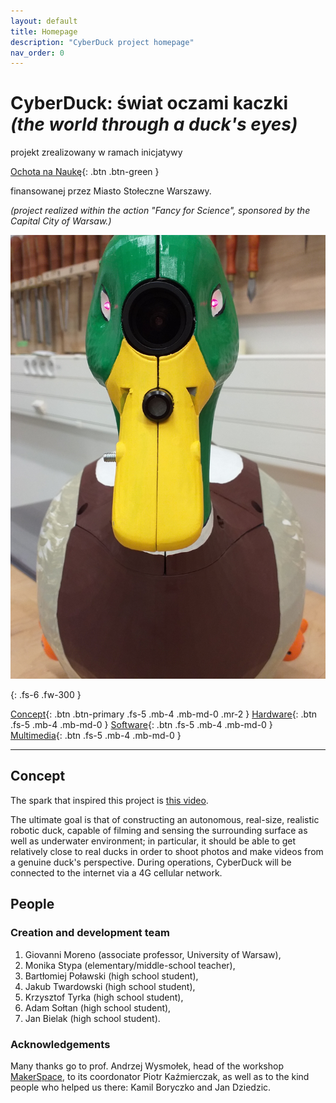 ```yaml
---
layout: default
title: Homepage
description: "CyberDuck project homepage"
nav_order: 0
---
```


# CyberDuck: świat oczami kaczki *(the world through a duck's eyes)*

projekt zrealizowany w ramach inicjatywy

[Ochota na Naukę](http://ochota.fuw.edu.pl/){: .btn .btn-green }

finansowanej przez Miasto Stołeczne Warszawy.

*(project realized within the action "Fancy for Science", sponsored by the Capital City of Warsaw.)*

![CyberDuck at MakerSpace](/CyberDuck.jpg)




{: .fs-6 .fw-300 }

[Concept](#people){: .btn .btn-primary .fs-5 .mb-4 .mb-md-0 .mr-2 } [Hardware](/hardware){: .btn .fs-5 .mb-4 .mb-md-0 }  [Software](/software){: .btn .fs-5 .mb-4 .mb-md-0 }  [Multimedia](/multimedia){: .btn .fs-5 .mb-4 .mb-md-0 }  

---

## Concept

The spark that inspired this project is [this video](https://youtu.be/PlUmG3CFadw).

The ultimate goal is that of constructing an autonomous, real-size, realistic robotic duck, capable of filming and  sensing the surrounding surface as well as underwater environment; in particular, it should be able to get relatively close to real ducks in order to shoot photos and make videos from a genuine duck's perspective. During operations, CyberDuck will be connected to the internet via a 4G cellular network.
 


## People

### Creation and development team

1. Giovanni Moreno (associate professor, University of Warsaw),
2. Monika Stypa (elementary/middle-school teacher),
3. Bartłomiej Poławski (high school student),
4. Jakub Twardowski (high school student),
5. Krzysztof Tyrka (high school student),
6. Adam Sołtan (high school student),
7. Jan Bielak (high school student).

### Acknowledgements

Many thanks go to prof. Andrzej Wysmołek, head of the workshop [MakerSpace](http://makerspace.uw.edu.pl/pl/), to its coordonator Piotr Kaźmierczak, as well as to the kind people who helped us there: Kamil Boryczko and Jan Dziedzic.



